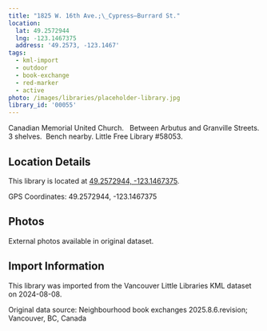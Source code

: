 ```yaml
---
title: "1825 W. 16th Ave.;\_Cypress—Burrard St."
location:
  lat: 49.2572944
  lng: -123.1467375
  address: '49.2573, -123.1467'
tags:
  - kml-import
  - outdoor
  - book-exchange
  - red-marker
  - active
photo: /images/libraries/placeholder-library.jpg
library_id: '00055'
---
```

Canadian Memorial United Church.  
Between Arbutus and Granville Streets.
3 shelves.  Bench nearby. 
Little Free Library #58053.

## Location Details

This library is located at [49.2572944, -123.1467375](https://www.google.com/maps?q=49.2572944,-123.1467375).

GPS Coordinates: 49.2572944, -123.1467375

## Photos

External photos available in original dataset.

## Import Information

This library was imported from the Vancouver Little Libraries KML dataset on 2024-08-08.

Original data source: Neighbourhood book exchanges 2025.8.6.revision; Vancouver, BC, Canada
